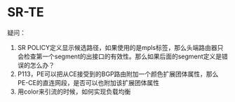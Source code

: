 # SR-TE

疑问：

1. SR POLICY定义显示候选路径，如果使用的是mpls标签，那么头端路由器只会检查第一个segment的出接口的有效性。那么如果后面的segment定义是错误的怎么办？
2. P113，PE可以把从CE接受到的BGP路由附加一个颜色扩展团体属性，那么PE-CE的直连网段，是否可以也附加该扩展团体属性
3. 用color来引流的时候，如何实现负载均衡

